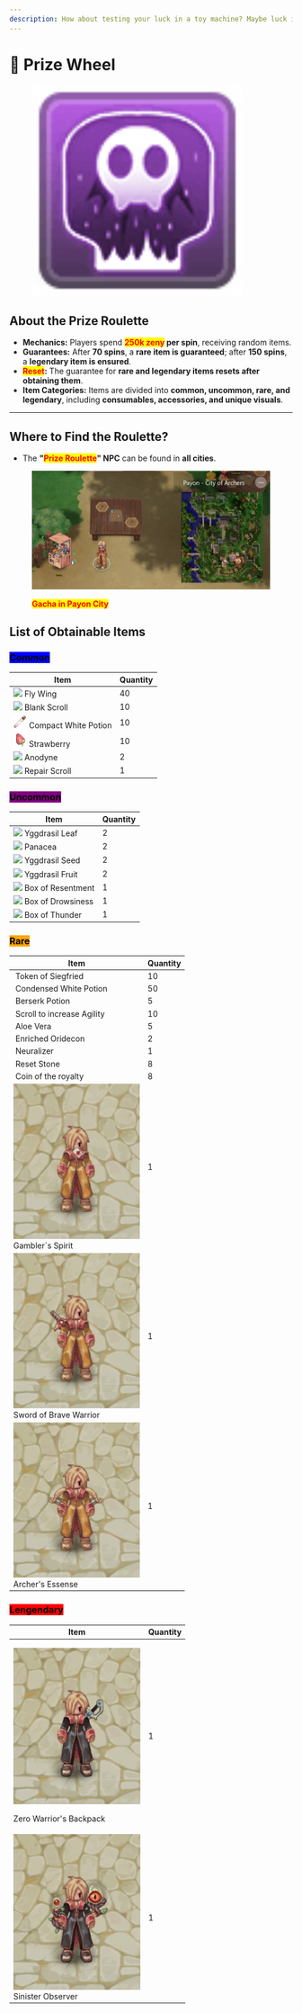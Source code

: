 ```yaml
---
description: How about testing your luck in a toy machine? Maybe luck is on your side!
---
```


# 🎰 Prize Wheel

<figure><img src="../.gitbook/assets/image (2) (1) (1) (1) (1).png" alt="" width="375"><figcaption></figcaption></figure>

## **About the Prize Roulette**

* **Mechanics:** Players spend <mark style="color:red;">**250k zeny**</mark>**&#x20;per spin**, receiving random items.
* **Guarantees:** After **70 spins**, a **rare item is guaranteed**; after **150 spins**, a **legendary item is ensured**.
* <mark style="color:red;">**Reset**</mark>**:** The guarantee for **rare and legendary items resets after obtaining them**.
* **Item Categories:** Items are divided into **common, uncommon, rare, and legendary**, including **consumables, accessories, and unique visuals**.

***

## **Where to Find the Roulette?**

* The **"**<mark style="color:red;">**Prize Roulette**</mark>**" NPC** can be found in **all cities**.

<figure><img src="../.gitbook/assets/cgaaa.png" alt=""><figcaption><p><mark style="color:red;"><strong>Gacha in Payon City</strong></mark></p></figcaption></figure>

## **List of Obtainable Items**

### <mark style="background-color:blue;">**Common**</mark>

| Item                                                 | Quantity |
| ---------------------------------------------------- | -------- |
| ![](../.gitbook/assets/601.png) Fly Wing             | 40       |
| ![](../.gitbook/assets/7433.png) Blank Scroll        | 10       |
| ![](../.gitbook/assets/547.png) Compact White Potion | 10       |
| ![](../.gitbook/assets/578.png) Strawberry           | 10       |
| ![](../.gitbook/assets/605.png) Anodyne              | 2        |
| ![](../.gitbook/assets/12216.png) Repair Scroll      | 1        |

### <mark style="background-color:purple;">Uncommon</mark>

| Item                                                 | Quantity |
| ---------------------------------------------------- | -------- |
| ![](../.gitbook/assets/610.png) Yggdrasil Leaf       | 2        |
| ![](../.gitbook/assets/525.png) Panacea              | 2        |
| ![](../.gitbook/assets/608.png) Yggdrasil Seed       | 2        |
| ![](../.gitbook/assets/607.png) Yggdrasil Fruit      | 2        |
| ![](../.gitbook/assets/12030.png) Box of Resentment  | 1        |
| ![](../.gitbook/assets/12031.png) Box of Drowsiness  | 1        |
| ![](../.gitbook/assets/12028.png) Box of Thunder     | 1        |

### <mark style="background-color:orange;">Rare</mark>

<table><thead><tr><th width="225.11114501953125">Item</th><th>Quantity</th></tr></thead><tbody><tr><td><img src="../.gitbook/assets/7621.png" alt=""> Token of Siegfried</td><td>10</td></tr><tr><td><img src="../.gitbook/assets/547 (1).png" alt=""> Condensed White Potion</td><td>50</td></tr><tr><td><img src="../.gitbook/assets/657.png" alt=""> Berserk Potion</td><td>5</td></tr><tr><td><img src="../.gitbook/assets/12216 (1).png" alt=""> Scroll to increase Agility</td><td>10</td></tr><tr><td><img src="../.gitbook/assets/606.png" alt=""> Aloe Vera</td><td>5</td></tr><tr><td><img src="../.gitbook/assets/7620.png" alt=""> Enriched Oridecon</td><td>2</td></tr><tr><td><img src="../.gitbook/assets/12213.png" alt=""> Neuralizer</td><td>1</td></tr><tr><td><img src="../.gitbook/assets/6320.png" alt=""> Reset Stone</td><td>8</td></tr><tr><td><img src="../.gitbook/assets/671.png" alt=""> Coin of the royalty</td><td>8</td></tr><tr><td><img src="../.gitbook/assets/e3.gif" alt="">Gambler`s Spirit</td><td>1</td></tr><tr><td><img src="../.gitbook/assets/e1.gif" alt="">Sword of Brave Warrior</td><td>1</td></tr><tr><td><img src="../.gitbook/assets/e2.gif" alt="">Archer's Essense</td><td>1</td></tr></tbody></table>

### <mark style="background-color:red;">Lengendary</mark>

<table><thead><tr><th width="226.22222900390625">Item</th><th>Quantity</th></tr></thead><tbody><tr><td><p><img src="../.gitbook/assets/e4.gif" alt=""></p><p>Zero Warrior's Backpack</p></td><td>1</td></tr><tr><td><img src="../.gitbook/assets/e5.gif" alt="">Sinister Observer</td><td>1</td></tr></tbody></table>
